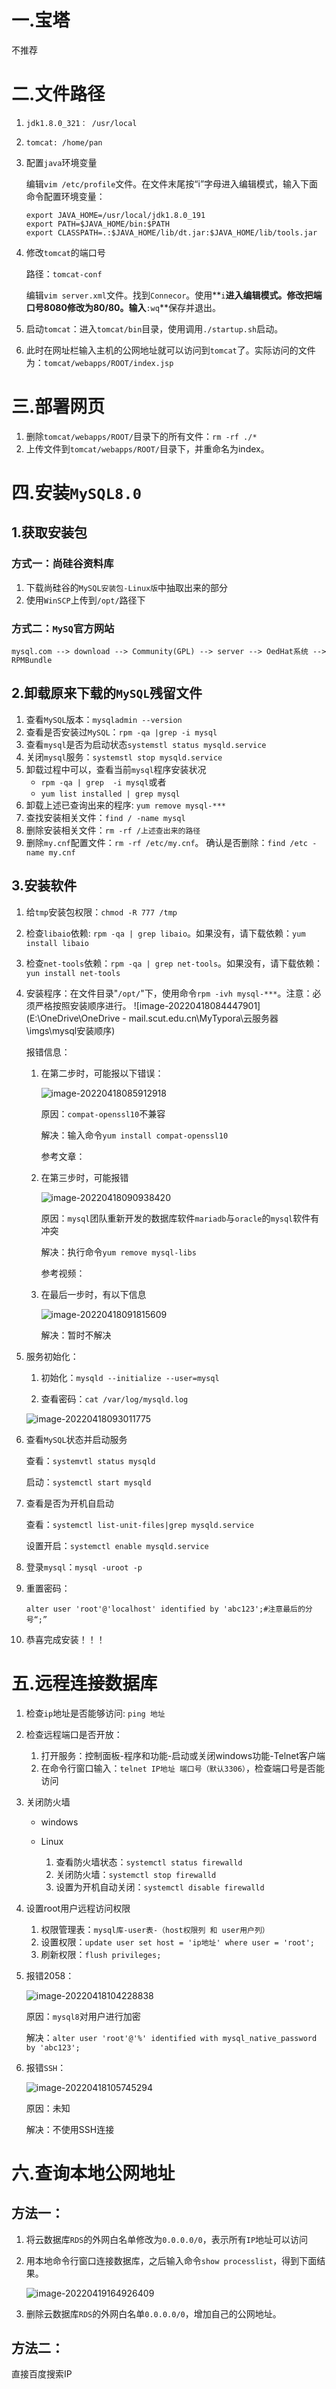 # 一.宝塔

不推荐

# 二.文件路径

1. `jdk1.8.0_321： /usr/local`

2. `tomcat: /home/pan`

3. 配置`java`环境变量

    编辑`vim /etc/profile`文件。在文件末尾按“i”字母进入编辑模式，输入下面命令配置环境变量：

    ```
    export JAVA_HOME=/usr/local/jdk1.8.0_191
    export PATH=$JAVA_HOME/bin:$PATH
    export CLASSPATH=.:$JAVA_HOME/lib/dt.jar:$JAVA_HOME/lib/tools.jar
    ```
    
4. 修改`tomcat`的端口号

    路径：`tomcat-conf`

    编辑`vim server.xml`文件。找到`Connecor`。使用**`i`**进入编辑模式。修改把端口号8080修改为80/80。输入**`:wq`**保存并退出。

5. 启动`tomcat`：进入`tomcat/bin`目录，使用调用`./startup.sh`启动。

6. 此时在网址栏输入主机的公网地址就可以访问到`tomcat`了。实际访问的文件为：`tomcat/webapps/ROOT/index.jsp`

# 三.部署网页

1. 删除`tomcat/webapps/ROOT/`目录下的所有文件：`rm -rf ./*`
2. 上传文件到`tomcat/webapps/ROOT/`目录下，并重命名为index。



# 四.安装`MySQL8.0`

## 1.获取安装包

### 方式一：尚硅谷资料库

1. 下载尚硅谷的`MySQL安装包-Linux版`中抽取出来的部分
2. 使用`WinSCP`上传到`/opt/`路径下

### 方式二：`MySQ`官方网站

`mysql.com --> download --> Community(GPL) --> server --> OedHat系统 --> RPMBundle`

## 2.卸载原来下载的`MySQL`残留文件

1. 查看`MySQL`版本：`mysqladmin --version `
2. 查看是否安装过`MySQL`：`rpm -qa |grep -i mysql`
3. 查看`mysql`是否为启动状态`systemstl status mysqld.service`
4. 关闭`mysql`服务：`systemstl stop mysqld.service`
5. 卸载过程中可以，查看当前`mysql`程序安装状况
    - `rpm -qa | grep  -i mysql`或者
    - `yum list installed | grep mysql`
6. 卸载上述已查询出来的程序: `yum remove mysql-***`
7. 查找安装相关文件：`find / -name mysql`
8. 删除安装相关文件：`rm -rf /上述查出来的路径`
9. 删除`my.cnf`配置文件：`rm -rf /etc/my.cnf`。 确认是否删除：`find /etc -name my.cnf`

## 3.安装软件

1. 给`tmp`安装包权限：`chmod -R 777 /tmp`

2. 检查`libaio`依赖: `rpm -qa | grep libaio`。如果没有，请下载依赖：`yum install libaio`

3. 检查`net-tools`依赖：`rpm -qa | grep net-tools`。如果没有，请下载依赖：`yun install net-tools`

4. 安装程序：在文件目录"`/opt/`"下，使用命令`rpm -ivh mysql-***`。注意：必须严格按照安装顺序进行。
    ![image-20220418084447901](E:\OneDrive\OneDrive - mail.scut.edu.cn\MyTypora\云服务器\imgs\mysql安装顺序)
    
    报错信息：
    
    1. 在第二步时，可能报以下错误：
    
        ![image-20220418085912918](./imgs/安装mysql报错_1)

        原因：`compat-openssl10`不兼容
        
        解决：输入命令`yum install compat-openssl10`
        
        参考文章：
        
        [compat-openssl10不兼容]: https://blog.csdn.net/weixin_43357860/article/details/118369751?ops_request_misc=%257B%2522request%255Fid%2522%253A%2522165024328316780261995625%2522%252C%2522scm%2522%253A%252220140713.130102334.pc%255Fall.%2522%257D&amp;request_id=165024328316780261995625&amp;biz_id=0&amp;utm_medium=distribute.pc_search_result.none-task-blog-2~all~first_rank_ecpm_v1~rank_v31_ecpm-1-118369751.142^v9^pc_search_result_control_group,157^v4^control&amp;utm_term=error%3A+Failed+dependencies%3A+++++++++libcrypto.so.10%28%29%2864bit%29+is+needed+by+mysql-community-client-plugins-8.0.25-1.el7.x86_64+++++++++libssl.so.10%28%29%2864bit%29+is+needed+by+mysql-community-client-plugins-8&amp;spm=1018.2226.3001.4187
        
    2. 在第三步时，可能报错
    
        ![image-20220418090938420](./imgs/安装mysql报错_2)
    
        原因：`mysql`团队重新开发的数据库软件`mariadb`与`oracle`的`mysql`软件有冲突
    
        解决：执行命令`yum remove mysql-libs`
    
        参考视频：
    
        [尚硅谷数据库课程]: https://www.bilibili.com/video/BV1iq4y1u7vj?p=99&amp;spm_id_from=pageDriver	"09：57"
    
    3. 在最后一步时，有以下信息
    
        ![image-20220418091815609](./imgs/安装mysql报错_3)
    
        解决：暂时不解决
    
5. 服务初始化：

    1. 初始化：`mysqld --initialize --user=mysql`

    2. 查看密码：`cat /var/log/mysqld.log`

    ![image-20220418093011775](./imgs/查看密码)
    
6. 查看`MySQL`状态并启动服务
   
    查看：`systemvtl status mysqld`
    
    启动：`systemctl start mysqld`
    
7. 查看是否为开机自启动
   
   查看：`systemctl list-unit-files|grep mysqld.service`
   
   设置开启：`systemctl enable mysqld.service`
   
8. 登录`mysql`：`mysql -uroot -p`

9. 重置密码：

    ```mysql
    alter user 'root'@'localhost' identified by 'abc123';#注意最后的分号“;”
    ```

10. 恭喜完成安装！！！

# 五.远程连接数据库

1. 检查`ip`地址是否能够访问: `ping 地址`

2. 检查远程端口是否开放：

    1. 打开服务：控制面板-程序和功能-启动或关闭windows功能-Telnet客户端
    2. 在命令行窗口输入：`telnet IP地址 端口号（默认3306）`，检查端口号是否能访问

3. 关闭防火墙

    - windows

        

    - Linux

        1. 查看防火墙状态：`systemctl status firewalld`
        2. 关闭防火墙：`systemctl stop firewalld`
        3. 设置为开机自动关闭：`systemctl disable firewalld`

4. 设置root用户远程访问权限

    1. 权限管理表：`mysql库-user表-（host权限列 和 user用户列）`
    2. 设置权限：`update user set host = 'ip地址' where user = 'root';`
    3. 刷新权限：`flush privileges;`

5. 报错2058：

    ![image-20220418104228838](./imgs/mysql连接错误)

    原因：`mysql8`对用户进行加密

    解决：`alter user 'root'@'%' identified with mysql_native_password by 'abc123';`
    
6. 报错`SSH`：

    ![image-20220418105745294](./imgs/mysql连接错误_SSH)

    原因：未知

    解决：不使用SSH连接

# 六.查询本地公网地址

## 方法一：

1. 将云数据库`RDS`的外网白名单修改为`0.0.0.0/0`，表示所有`IP`地址可以访问

2. 用本地命令行窗口连接数据库，之后输入命令`show processlist`，得到下面结果。

    ![image-20220419164926409](./imgs/我的公网地址)

3. 删除云数据库`RDS`的外网白名单`0.0.0.0/0`，增加自己的公网地址。

## 方法二：

直接百度搜索IP

